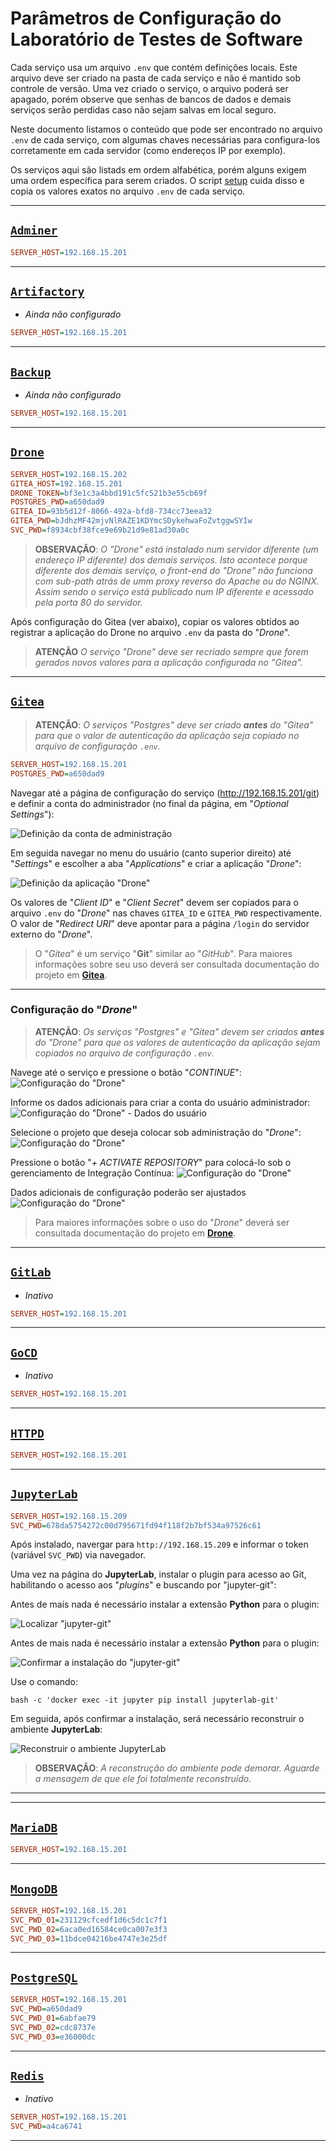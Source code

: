 # Parâmetros de Configuração do Laboratório de Testes de Software

Cada serviço usa um arquivo `.env` que contém definições locais. Este arquivo deve ser criado na pasta de cada serviço e não é mantido sob controle de versão. Uma vez criado o serviço, o arquivo poderá ser apagado, porém observe que senhas de bancos de dados e demais serviços serão perdidas caso não sejam salvas em local seguro.

Neste documento listamos o conteúdo que pode ser encontrado no arquivo `.env` de cada serviço, com algumas chaves necessárias para configura-los corretamente em cada servidor (como endereços IP por exemplo).

Os serviços aqui são listads em ordem alfabética, porém alguns exigem uma ordem específica para serem criados. O script [setup](../common/setup) cuida disso e copia os valores exatos no arquivo `.env` de cada serviço.

---
## [`Adminer`](adminer/README.md)

```ini
SERVER_HOST=192.168.15.201
```

---
## [`Artifactory`](artifactory/README.md)
- _Ainda não configurado_

```ini
SERVER_HOST=192.168.15.201
```

---
## [`Backup`](backup/README.md)
- _Ainda não configurado_

```ini
SERVER_HOST=192.168.15.201
```

---
## [`Drone`](drone/README.md)

```ini
SERVER_HOST=192.168.15.202
GITEA_HOST=192.168.15.201
DRONE_TOKEN=bf3e1c3a4bbd191c5fc521b3e55cb69f
POSTGRES_PWD=a650dad9
GITEA_ID=93b5d12f-8066-492a-bfd8-734cc73eea32
GITEA_PWD=bJdhzMF42mjvNlRAZE1KDYmcSDykehwaFoZvtggwSYIw
SVC_PWD=f8934cbf38fce9e69b21d9e81ad30a0c
```

> **OBSERVAÇÃO**: _O "_Drone_" está instalado num servidor diferente (um endereço IP diferente) dos demais serviços. Isto acontece porque diferente dos demais serviço, o _front-end_ do "_Drone_" não funciona com _sub-path_ atrás de umm _proxy_ reverso do Apache ou do NGINX. Assim sendo o serviço está publicado num IP diferente e acessado pela porta 80 do servidor._

Após configuração do Gitea (ver abaixo), copiar os valores obtidos ao registrar a aplicação do Drone no arquivo `.env` da pasta do "_Drone_".

> **ATENÇÃO** _O serviço "Drone" deve ser recriado sempre que forem gerados novos valores para a aplicação configurada no "Gitea"._

---
## [`Gitea`](gitea/README.md)

> **ATENÇÃO**: _O serviços "_Postgres_" deve ser criado **antes** do "_Gitea_" para que o valor de autenticação da aplicação seja copiado no arquivo de configuração `.env`._

```ini
SERVER_HOST=192.168.15.201
POSTGRES_PWD=a650dad9
```

Navegar até a página de configuração do serviço (http://192.168.15.201/git) e definir a conta do administrador (no final da página, em "_Optional Settings_"):

![Definição da conta de administração](./images/gitea.png)

Em seguida navegar no menu do usuário (canto superior direito) até "_Settings_" e escolher a aba "_Applications_" e criar a aplicação "_Drone_":

![Definição da aplicação "_Drone_"](./images/drone.png)

Os valores de "_Client ID_" e "_Client Secret_" devem ser copiados para o arquivo `.env` do "_Drone_" nas chaves `GITEA_ID` e `GITEA_PWD` respectivamente. O valor de "_Redirect URI_" deve apontar para a página `/login` do servidor externo do "_Drone_".

> O "_Gitea_" é um serviço "**Git**" similar ao "_GitHub_". Para maiores informações sobre seu uso  deverá ser consultada documentação do projeto em [**Gitea**](https://docs.gitea.io/en-us/).

---
### Configuração do "_Drone_"

> **ATENÇÃO**: _Os serviços "_Postgres_" e "_Gitea_" devem ser criados **antes** do "_Drone_" para que os valores de autenticação da aplicação sejam copiados no arquivo de configuração `.env`._

Navege até o serviço e pressione o botão "_CONTINUE_":
![Configuração do "_Drone_"](./images/drone-config-01.png)

Informe os dados adicionais para criar a conta do usuário administrador:
![Configuração do "_Drone_" - Dados do usuário](./images/drone-config-02.png)

Selecione o projeto que deseja colocar sob administração do "_Drone_":
![Configuração do "_Drone_"](./images/drone-config-03.png)

Pressione o botão "_+ ACTIVATE REPOSITORY_" para colocá-lo sob o gerenciamento de Integração Contínua:
![Configuração do "_Drone_"](./images/drone-config-04.png)

Dados adicionais de configuração poderão ser ajustados
![Configuração do "_Drone_"](./images/drone-config-05.png)

> Para maiores informações sobre o uso do "_Drone_" deverá ser consultada documentação do projeto em [**Drone**](https://docs.drone.io/quickstart/).

---
## [`GitLab`](gitlab/README.md)
- _Inativo_

```ini
SERVER_HOST=192.168.15.201
```

---
## [`GoCD`](gocd/README.md)
- _Inativo_

```ini
SERVER_HOST=192.168.15.201
```

---
## [`HTTPD`](httpd/README.md)

```ini
SERVER_HOST=192.168.15.201
```

---
## [`JupyterLab`](jupyter/README.md)

```ini
SERVER_HOST=192.168.15.209
SVC_PWD=678da5754272c00d795671fd94f118f2b7bf534a97526c61
```

Após instalado, navergar para `http://192.168.15.209` e informar o token (variável `SVC_PWD`) via navegador.

Uma vez na página do **JupyterLab**, instalar o plugin para acesso ao Git, habilitando o acesso aos "_plugins_" e buscando por "jupyter-git":

Antes de mais nada é necessário instalar a extensão **Python** para o plugin:

![Localizar "jupyter-git"](./images/jupyter-config-01.png)

Antes de mais nada é necessário instalar a extensão **Python** para o plugin:

![Confirmar a instalação do "jupyter-git"](./images/jupyter-config-02.png)

Use o comando:

```shell
bash -c 'docker exec -it jupyter pip install jupyterlab-git'
```

Em seguida, após confirmar a instalação, será necessário reconstruir o ambiente **JupyterLab**:

![Reconstruir o ambiente **JupyterLab**](./images/jupyter-config-03.png)

> **OBSERVAÇÃO**: _A reconstrução do ambiente pode demorar. Aguarde a mensagem de que ele foi totalmente reconstruído._
>
---

---
## [`MariaDB`](mariadb/README.md)

```ini
SERVER_HOST=192.168.15.201
```

---
## [`MongoDB`](mongodb/README.md)

```ini
SERVER_HOST=192.168.15.201
SVC_PWD_01=231129cfcedf1d6c5dc1c7f1
SVC_PWD_02=6aca0ed16584ce0ca007e3f3
SVC_PWD_03=11bdce04216be4747e3e25df
```

---
## [`PostgreSQL`](postgresql/README.md)

```ini
SERVER_HOST=192.168.15.201
SVC_PWD=a650dad9
SVC_PWD_01=6abfae79
SVC_PWD_02=cdc8737e
SVC_PWD_03=e36000dc
```

---
## [`Redis`](redis/README.md)
- _Inativo_

```ini
SERVER_HOST=192.168.15.201
SVC_PWD=a4ca6741
```
---
